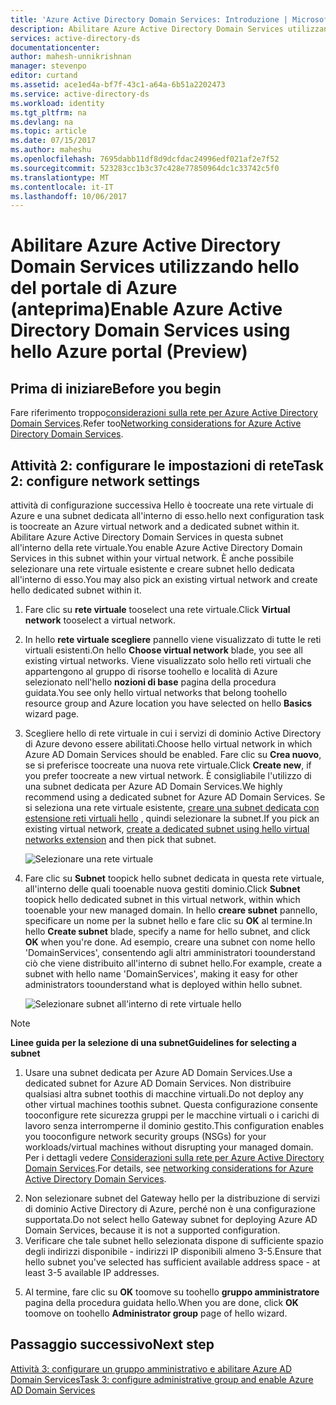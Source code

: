 ```yaml
---
title: 'Azure Active Directory Domain Services: Introduzione | Microsoft Docs'
description: Abilitare Azure Active Directory Domain Services utilizzando hello del portale di Azure (anteprima)
services: active-directory-ds
documentationcenter: 
author: mahesh-unnikrishnan
manager: stevenpo
editor: curtand
ms.assetid: ace1ed4a-bf7f-43c1-a64a-6b51a2202473
ms.service: active-directory-ds
ms.workload: identity
ms.tgt_pltfrm: na
ms.devlang: na
ms.topic: article
ms.date: 07/15/2017
ms.author: maheshu
ms.openlocfilehash: 7695dabb11df8d9dcfdac24996edf021af2e7f52
ms.sourcegitcommit: 523283cc1b3c37c428e77850964dc1c33742c5f0
ms.translationtype: MT
ms.contentlocale: it-IT
ms.lasthandoff: 10/06/2017
---
```

# <a name="enable-azure-active-directory-domain-services-using-hello-azure-portal-preview"></a><span data-ttu-id="74d0a-103">Abilitare Azure Active Directory Domain Services utilizzando hello del portale di Azure (anteprima)</span><span class="sxs-lookup"><span data-stu-id="74d0a-103">Enable Azure Active Directory Domain Services using hello Azure portal (Preview)</span></span>


## <a name="before-you-begin"></a><span data-ttu-id="74d0a-104">Prima di iniziare</span><span class="sxs-lookup"><span data-stu-id="74d0a-104">Before you begin</span></span>
<span data-ttu-id="74d0a-105">Fare riferimento troppo[considerazioni sulla rete per Azure Active Directory Domain Services](active-directory-ds-networking.md).</span><span class="sxs-lookup"><span data-stu-id="74d0a-105">Refer too[Networking considerations for Azure Active Directory Domain Services](active-directory-ds-networking.md).</span></span>


## <a name="task-2-configure-network-settings"></a><span data-ttu-id="74d0a-106">Attività 2: configurare le impostazioni di rete</span><span class="sxs-lookup"><span data-stu-id="74d0a-106">Task 2: configure network settings</span></span>
<span data-ttu-id="74d0a-107">attività di configurazione successiva Hello è toocreate una rete virtuale di Azure e una subnet dedicata all'interno di esso.</span><span class="sxs-lookup"><span data-stu-id="74d0a-107">hello next configuration task is toocreate an Azure virtual network and a dedicated subnet within it.</span></span> <span data-ttu-id="74d0a-108">Abilitare Azure Active Directory Domain Services in questa subnet all'interno della rete virtuale.</span><span class="sxs-lookup"><span data-stu-id="74d0a-108">You enable Azure Active Directory Domain Services in this subnet within your virtual network.</span></span> <span data-ttu-id="74d0a-109">È anche possibile selezionare una rete virtuale esistente e creare subnet hello dedicata all'interno di esso.</span><span class="sxs-lookup"><span data-stu-id="74d0a-109">You may also pick an existing virtual network and create hello dedicated subnet within it.</span></span>

1. <span data-ttu-id="74d0a-110">Fare clic su **rete virtuale** tooselect una rete virtuale.</span><span class="sxs-lookup"><span data-stu-id="74d0a-110">Click **Virtual network** tooselect a virtual network.</span></span>
2. <span data-ttu-id="74d0a-111">In hello **rete virtuale scegliere** pannello viene visualizzato di tutte le reti virtuali esistenti.</span><span class="sxs-lookup"><span data-stu-id="74d0a-111">On hello **Choose virtual network** blade, you see all existing virtual networks.</span></span> <span data-ttu-id="74d0a-112">Viene visualizzato solo hello reti virtuali che appartengono al gruppo di risorse toohello e località di Azure selezionato nell'hello **nozioni di base** pagina della procedura guidata.</span><span class="sxs-lookup"><span data-stu-id="74d0a-112">You see only hello virtual networks that belong toohello resource group and Azure location you have selected on hello **Basics** wizard page.</span></span>

3. <span data-ttu-id="74d0a-113">Scegliere hello di rete virtuale in cui i servizi di dominio Active Directory di Azure devono essere abilitati.</span><span class="sxs-lookup"><span data-stu-id="74d0a-113">Choose hello virtual network in which Azure AD Domain Services should be enabled.</span></span> <span data-ttu-id="74d0a-114">Fare clic su **Crea nuovo**, se si preferisce toocreate una nuova rete virtuale.</span><span class="sxs-lookup"><span data-stu-id="74d0a-114">Click **Create new**, if you prefer toocreate a new virtual network.</span></span> <span data-ttu-id="74d0a-115">È consigliabile l'utilizzo di una subnet dedicata per Azure AD Domain Services.</span><span class="sxs-lookup"><span data-stu-id="74d0a-115">We highly recommend using a dedicated subnet for Azure AD Domain Services.</span></span> <span data-ttu-id="74d0a-116">Se si seleziona una rete virtuale esistente, [creare una subnet dedicata con estensione reti virtuali hello](../virtual-network/virtual-networks-create-vnet-arm-pportal.md) , quindi selezionare la subnet.</span><span class="sxs-lookup"><span data-stu-id="74d0a-116">If you pick an existing virtual network, [create a dedicated subnet using hello virtual networks extension](../virtual-network/virtual-networks-create-vnet-arm-pportal.md) and then pick that subnet.</span></span> 

    ![Selezionare una rete virtuale](./media/getting-started/domain-services-blade-network-pick-vnet.png)

4. <span data-ttu-id="74d0a-118">Fare clic su **Subnet** toopick hello subnet dedicata in questa rete virtuale, all'interno delle quali tooenable nuova gestiti dominio.</span><span class="sxs-lookup"><span data-stu-id="74d0a-118">Click **Subnet** toopick hello dedicated subnet in this virtual network, within which tooenable your new managed domain.</span></span> <span data-ttu-id="74d0a-119">In hello **creare subnet** pannello, specificare un nome per la subnet hello e fare clic su **OK** al termine.</span><span class="sxs-lookup"><span data-stu-id="74d0a-119">In hello **Create subnet** blade, specify a name for hello subnet, and click **OK** when you're done.</span></span> <span data-ttu-id="74d0a-120">Ad esempio, creare una subnet con nome hello 'DomainServices', consentendo agli altri amministratori toounderstand ciò che viene distribuito all'interno di subnet hello.</span><span class="sxs-lookup"><span data-stu-id="74d0a-120">For example, create a subnet with hello name 'DomainServices', making it easy for other administrators toounderstand what is deployed within hello subnet.</span></span>

    ![Selezionare subnet all'interno di rete virtuale hello](./media/getting-started/domain-services-blade-network-pick-subnet.png)

  > [!NOTE]
  > <span data-ttu-id="74d0a-122">**Linee guida per la selezione di una subnet**</span><span class="sxs-lookup"><span data-stu-id="74d0a-122">**Guidelines for selecting a subnet**</span></span>
  > 1. <span data-ttu-id="74d0a-123">Usare una subnet dedicata per Azure AD Domain Services.</span><span class="sxs-lookup"><span data-stu-id="74d0a-123">Use a dedicated subnet for Azure AD Domain Services.</span></span> <span data-ttu-id="74d0a-124">Non distribuire qualsiasi altra subnet toothis di macchine virtuali.</span><span class="sxs-lookup"><span data-stu-id="74d0a-124">Do not deploy any other virtual machines toothis subnet.</span></span> <span data-ttu-id="74d0a-125">Questa configurazione consente tooconfigure rete sicurezza gruppi per le macchine virtuali o i carichi di lavoro senza interromperne il dominio gestito.</span><span class="sxs-lookup"><span data-stu-id="74d0a-125">This configuration enables you tooconfigure network security groups (NSGs) for your workloads/virtual machines without disrupting your managed domain.</span></span> <span data-ttu-id="74d0a-126">Per i dettagli vedere [Considerazioni sulla rete per Azure Active Directory Domain Services](active-directory-ds-networking.md).</span><span class="sxs-lookup"><span data-stu-id="74d0a-126">For details, see [networking considerations for Azure Active Directory Domain Services](active-directory-ds-networking.md).</span></span>
  2. <span data-ttu-id="74d0a-127">Non selezionare subnet del Gateway hello per la distribuzione di servizi di dominio Active Directory di Azure, perché non è una configurazione supportata.</span><span class="sxs-lookup"><span data-stu-id="74d0a-127">Do not select hello Gateway subnet for deploying Azure AD Domain Services, because it is not a supported configuration.</span></span>
  3. <span data-ttu-id="74d0a-128">Verificare che tale subnet hello selezionata dispone di sufficiente spazio degli indirizzi disponibile - indirizzi IP disponibili almeno 3-5.</span><span class="sxs-lookup"><span data-stu-id="74d0a-128">Ensure that hello subnet you've selected has sufficient available address space - at least 3-5 available IP addresses.</span></span>
  >

5. <span data-ttu-id="74d0a-129">Al termine, fare clic su **OK** toomove su toohello **gruppo amministratore** pagina della procedura guidata hello.</span><span class="sxs-lookup"><span data-stu-id="74d0a-129">When you are done, click **OK** toomove on toohello **Administrator group** page of hello wizard.</span></span>


## <a name="next-step"></a><span data-ttu-id="74d0a-130">Passaggio successivo</span><span class="sxs-lookup"><span data-stu-id="74d0a-130">Next step</span></span>
[<span data-ttu-id="74d0a-131">Attività 3: configurare un gruppo amministrativo e abilitare Azure AD Domain Services</span><span class="sxs-lookup"><span data-stu-id="74d0a-131">Task 3: configure administrative group and enable Azure AD Domain Services</span></span>](active-directory-ds-getting-started-admingroup.md)
